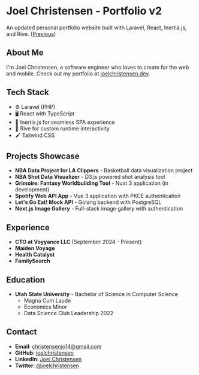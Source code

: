 # Joel Christensen - Portfolio v2

An updated personal portfolio website built with Laravel, React, Inertia.js, and Rive. ([Previous](https://github.com/christensenjo/portfolio))

## About Me

I'm Joel Christensen, a software engineer who loves to create for the web and mobile. Check out my portfolio at [joelchristensen.dev](https://joelchristensen.dev).

## Tech Stack

- ⚙️ Laravel (PHP)
- 🖥️ React with TypeScript
- 🔄 Inertia.js for seamless SPA experience
- 🎨 Rive for custom runtime interactivity 
- 🖌️ Tailwind CSS

## Projects Showcase

- **NBA Data Project for LA Clippers** - Basketball data visualization project
- **NBA Shot Data Visualizer** - D3.js powered shot analysis tool
- **Grimoire: Fantasy Worldbuilding Tool** - Nuxt 3 application (in development)
- **Spotify Web API App** - Vue 3 application with PKCE authentication
- **Let's Go Eat! Mock API** - Golang backend with PostgreSQL
- **Next.js Image Gallery** - Full-stack image gallery with authentication

## Experience

- **CTO at Voyyance LLC** (September 2024 - Present)
- **Maiden Voyage**
- **Health Catalyst**
- **FamilySearch**

## Education

- **Utah State University** - Bachelor of Science in Computer Science
  - Magna Cum Laude
  - Economics Minor
  - Data Science Club Leadership 2022

## Contact

- **Email**: christensenjo14@gmail.com
- **GitHub**: [joelchristensen](https://github.com/joelchristensen)
- **LinkedIn**: [Joel Christensen](https://linkedin.com/in/joelchristensen)
- **Twitter**: [@joelchristensen](https://twitter.com/joelchristensen)
